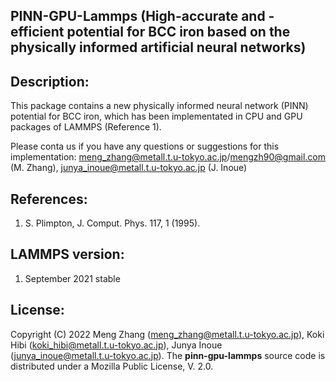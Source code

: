 ## PINN-GPU-Lammps (High-accurate and -efficient potential for BCC iron based on the physically informed artificial neural networks)

## Description:
This package contains a new physically informed neural network (PINN) potential for BCC iron, which has been implementated in CPU and GPU packages of LAMMPS (Reference 1). 

Please conta us if you have any questions or suggestions for this implementation: meng_zhang@metall.t.u-tokyo.ac.jp/mengzh90@gmail.com (M. Zhang), junya_inoue@metall.t.u-tokyo.ac.jp (J. Inoue)

## References:
1) S. Plimpton, J. Comput. Phys. 117, 1 (1995).

## LAMMPS version:
1) September 2021 stable

## License:
Copyright (C) 2022 Meng Zhang (meng_zhang@metall.t.u-tokyo.ac.jp), Koki Hibi (koki_hibi@metall.t.u-tokyo.ac.jp), Junya Inoue (junya_inoue@metall.t.u-tokyo.ac.jp). The __pinn-gpu-lammps__ source code is distributed under a Mozilla Public License, V. 2.0.
